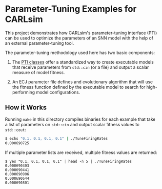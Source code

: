 # Parameter-Tuning Examples for CARLsim

This project demonstrates how CARLsim's parameter-tuning interface (PTI) can be used to optimize the parameters
of an SNN model with the help of an external parameter-tuning tool.

The parameter-tuning methodology used here has two basic components:

 1. The [PTI classes](tools/pti) offer a standardized way to create executable models that receive parameters from
    `std::cin` (or a file) and output a scalar measure of model fitness.

 2. An ECJ parameter file defines and evolutionary algorithm that will use the fitness function defined by the 
    executable model to search for high-performing model configurations.


## How it Works

Running `make` in this directory compiles binaries for each example that take a list of parameters on `std::cin` and 
output scalar fitness values to `std::cout`:

```bash
$ echo "0.1, 0.1, 0.1, 0.1" | ./TuneFiringRates
0.000690725
```

If multiple parameter lists are received, multiple fitness values are returned:
```
$ yes "0.1, 0.1, 0.1, 0.1" | head -n 5 | ./TuneFiringRates 
0.000690403
0.000690441
0.000690906
0.000690644
0.000690801
```